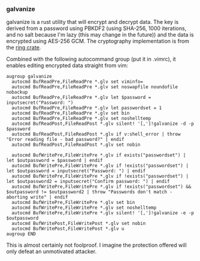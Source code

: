 ### galvanize ###

galvanize is a rust utility that will encrypt and decrypt data. The key is
derived from a password using PBKDF2 (using SHA-256, 1000 iterations, and no
salt because I'm lazy (this may change in the future)) and the data is
encrypted using AES-256 GCM. The cryptography implementation is from the [ring
crate](https://briansmith.org/rustdoc/ring/).

Combined with the following autocommand group (put it in .vimrc), it enables
editing encrypted data straight from vim:

    augroup galvanize
      autocmd BufReadPre,FileReadPre *.glv set viminfo=
      autocmd BufReadPre,FileReadPre *.glv set noswapfile noundofile nobackup
      autocmd BufReadPre,FileReadPre *.glv let $password = inputsecret("Password: ")
      autocmd BufReadPre,FileReadPre *.glv let passwordset = 1
      autocmd BufReadPre,FileReadPre *.glv set bin
      autocmd BufReadPre,FileReadPre *.glv set noshelltemp
      autocmd BufReadPost,FileReadPost *.glv silent! '[,']!galvanize -d -p $password
      autocmd BufReadPost,FileReadPost *.glv if v:shell_error | throw "Error reading file - bad password?" | endif
      autocmd BufReadPost,FileReadPost *.glv set nobin

      autocmd BufWritePre,FileWritePre *.glv if exists("passwordset") | let $outpassword = $password | endif
      autocmd BufWritePre,FileWritePre *.glv if !exists("passwordset") | let $outpassword = inputsecret("Password: ") | endif
      autocmd BufWritePre,FileWritePre *.glv if !exists("passwordset") | let $outpassword2 = inputsecret("Confirm password: ") | endif
      autocmd BufWritePre,FileWritePre *.glv if !exists("passwordset") && $outpassword != $outpassword2 | throw "Passwords don't match - aborting write" | endif
      autocmd BufWritePre,FileWritePre *.glv set bin
      autocmd BufWritePre,FileWritePre *.glv set noshelltemp
      autocmd BufWritePre,FileWritePre *.glv silent! '[,']!galvanize -e -p $outpassword
      autocmd BufWritePost,FileWritePost *.glv set nobin
      autocmd BufWritePost,FileWritePost *.glv u
    augroup END

This is almost certainly not foolproof. I imagine the protection offered will
only defeat an unmotivated attacker.
